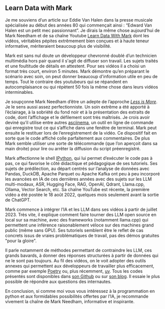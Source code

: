 ## Learn Data with Mark

Je me souviens d’un article sur Eddie Van Halen dans la presse musicale spécialisée au début des années 80 qui commençait ainsi : “Edward Van Halen est un petit mec passionnant”. Je dirais la même chose aujourd’hui de Mark Needham et de sa chaîne Youtube [Learn Data With Mark](https://www.youtube.com/@learndatawithmark/) dont les vidéos, véritables pépites extrêmement bien conçues et à haute teneur informative, mériteraient beaucoup plus de visibilité.

Mark est sans nul doute un développeur chevronné doublé d’un technicien multimédia hors pair quand il s'agit de diffuser son travail. Les sujets traités et une foultitude de détails en attestent. Pour ses vidéos il a choisi un format très court, environ 5 minutes. Mark démontre qu’en préparant le scénario avec soin, on peut donner beaucoup d'information utile en peu de temps. Tout le contraire des youtubeurs qui se répandent en autocomplaisance ou qui répètent 50 fois la même chose dans leurs vidéos interminables.

Je soupçonne Mark Needham d’être un adepte de l’approche [*Less is More*](https://fr.wikipedia.org/wiki/Less_is_more). Je le sens aussi assez perfectionniste. Un soin extrême a été apporté à l’éclairage, à la sobriété du fond noir et à la présentation des extraits de code, dont l’affichage et le défilement sont très maîtrisés. Je crois avoir deviné qu’il utilise entre autres [asciinema](https://asciinema.org/), un outil en ligne de commande qui enregistre tout ce qui s’affiche dans une fenêtre de terminal. Mark peut ensuite le restituer lors de l’enregistrement de la vidéo. Ce dispositif fait en sorte que le code affiché colle parfaitement aux commentaires. De plus Mark semble utiliser une sorte de télécommande (que l’on aperçoit dans sa main droite) pour lire ou arrêter la diffusion du script préenregistré.

Mark affectionne le shell [IPython](https://ipython.readthedocs.io/en/stable/index.html), qui lui permet d’exécuter le code pas à pas, ce qui favorise le côté didactique et pédagogique de ses tutoriels. Ses sujets de prédilection, au départ centrés sur l’analyse de données avec Pandas, DuckDB, Apache Parquet ou Apache Kafka ont peu à peu incorporé les avancées en IA de ces dernières années avec des sujets sur les LLM multi-modaux, ASR, Hugging Face, RAG, OpenAI, Qdrant, Llama.cpp, Ollama, Vector Search, etc. Sa chaîne YouTube est récente, la première vidéo a été postée le 18 août 2022, quelques mois seulement avant la sortie de ChatGPT.

Mark commence à intégrer l’IA et les LLM dans ses vidéos à partir de juillet 2023. Très vite, il explique comment faire tourner des LLM open source en local sur sa machine, avec des frameworks (notamment llama.cpp) qui permettent une inférence raisonablement véloce sur des machines grand public (même sans GPU). Ses tutoriels semblent être le reflet de cas concrets issus de vraies problématiques de travail, pas des démos gratuites "pour la gloire".

Il parle notamment de méthodes permettant de contraindre les LLM, ces grands bavards, à donner des réponses structurées à partir de données qui ne le sont pas toujours. Au fil des vidéos, on le voit adopter des outils annexes qui permettent aux développeurs de travailler plus efficacement, comme par exemple [Poetry](https://python-poetry.org/) ou, plus récemment, [uv](https://docs.astral.sh/uv/). Tous les codes présentés sont disponibles dans [son Github](https://github.com/mneedham/LearnDataWithMark) ou sur [son blog](https://www.markhneedham.com/blog/). Il essaie le plus possible de répondre aux questions des internautes.

En conclusion, si comme moi vous vous intéressez à la programmation en python et aux formidables possibilités offertes par l’IA, je recommande vivement la chaîne de Mark Needham, informative et inspirante.
